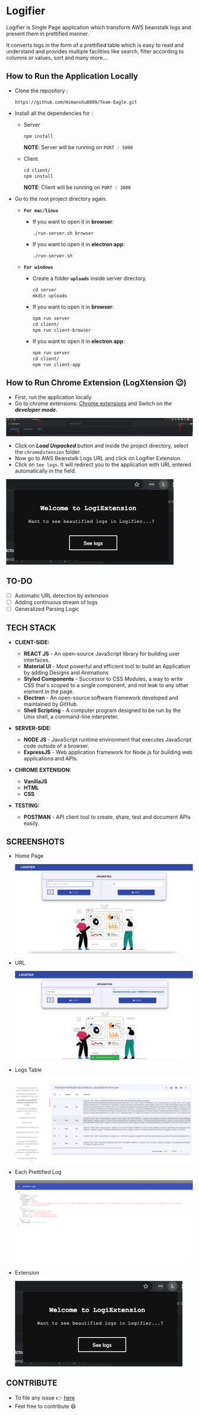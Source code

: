 # Logifier

Logifier is Single Page application which transform AWS beanstalk logs and present them in prettified manner.
 
It converts logs in the form of a prettified table which is easy to read and understand and provides multiple facilities like search, filter according to columns or values, sort and many more...

## How to Run the Application Locally
- Clone the repository : 
    ```
    https://github.com/Himanshu0809/Team-Eagle.git
    ```
- Install all the dependencies for :
    - Server
        ```
        npm install
        ```
        **NOTE**: Server will be running on `PORT : 5000`

    - Client
        ```
        cd client/
        npm install
        ```
        **NOTE**: Client will be running on `PORT : 3000`

- Go to the root project directory again.

    - **`For mac/linux`**


        - If you want to open it in **browser**:
            ```
            ./run-server.sh browser
            ```

        - If you want to open it in **electron app**:
            ```
            ./run-server.sh
            ```

    - **`For windows`**
        - Create a folder **`uploads`** inside server directory.
            ```
            cd server
            mkdir uploads
            ```

        - If you want to open it in **browser**:
            ```
            npm run server
            cd client/
            npm run client-browser
            ```

        - If you want to open it in **electron app**:
            ```
            npm run server
            cd client/
            npm run client-app
            ```

## How to Run Chrome Extension (**LogXtension** :wink:)
- First, run the application locally.
- Go to chrome extensions: [Chrome extensions](chrome://extensions/) and Switch on the ***developer mode.***

![Chrome extension](./Screenshots/chrome-extension.png)
- Click on ***Load Unpacked*** button and inside the project directory, select the *`chromeExtension`* folder.
- Now go to AWS Beanstalk Logs URL and click on Logifier Extension.
- Click on `See logs`. It will redirect you to the application with URL entered automatically in the field.

![Chrome extension](./Screenshots/extension.png)

## TO-DO

- [ ] Automatic URL detection by extension 
- [ ] Adding continuous stream of logs
- [ ] Generalized Parsing Logic

## TECH STACK

  - **CLIENT-SIDE:**
    - **REACT JS** - An open-source JavaScript library for building user interfaces.
    - **Material UI** - Most powerful and efficient tool to build an Application by adding Designs and Animations 
    - **Styled Components** - Successor to CSS Modules, a way to write CSS that's scoped to a single component, and not leak to any other element in the page.
    - **Electron** - An open-source software framework developed and maintained by GitHub.
    - **Shell Scripting** - A computer program designed to be run by the Unix shell, a command-line interpreter.
    
  - **SERVER-SIDE:**
    - **NODE JS** - JavaScript runtime environment that executes JavaScript code outside of a browser.
    - **ExpressJS** - Web application framework for Node.js for building web applications and APIs.

  - **CHROME EXTENSION:**
    - **VanillaJS** 
    - **HTML**
    - **CSS**
    
  - **TESTING:**
    - **POSTMAN** - API client tool to create, share, test and document APIs easily.


## SCREENSHOTS
- Home Page 

    ![Logifier](./Screenshots/Logifier.png)

- URL

    ![Logifier](./Screenshots/logifier-url.png)

- Logs Table

    ![Logifier](./Screenshots/logs.png)

- Each Prettified Log

    ![Logifier](./Screenshots/prettified-log.png)

- Extension

    ![Chrome extension](./Screenshots/extension.png)

## CONTRIBUTE
- To file any issue :point_right:  [here](https://github.com/Himanshu0809/Team-Eagle/issues) 
- Feel free to contribute :smile: 